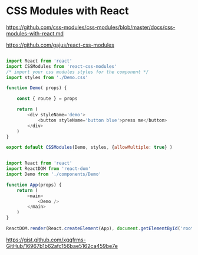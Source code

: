 # CSS Modules with React



https://github.com/css-modules/css-modules/blob/master/docs/css-modules-with-react.md


https://github.com/gajus/react-css-modules






```Demo.js

import React from 'react'
import CSSModules from 'react-css-modules'
/* import your css modules styles for the component */
import styles from './Demo.css' 

function Demo( props) {

    const { route } = props

    return (
        <div styleName='demo'>
            <button styleName='button blue'>press me</button>
        </div>
    )
}

export default CSSModules(Demo, styles, {allowMultiple: true} )

``` 



```index.js

import React from 'react'
import ReactDOM from 'react-dom'
import Demo from './components/Demo'

function App(props) {
    return (
        <main>
            <Demo />
        </main>
    )
}

ReactDOM.render(React.createElement(App), document.getElementById('root'))


``` 





https://gist.github.com/xgqfrms-GitHub/16967b1b62afc156bae5162ca459be7e









